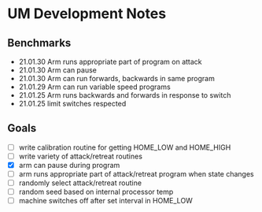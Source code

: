 # UM Development Notes

## Benchmarks
* 21.01.30 Arm runs appropriate part of program on attack
* 21.01.30 Arm can pause
* 21.01.30 Arm can run forwards, backwards in same program
* 21.01.29 Arm can run variable speed programs
* 21.01.25 Arm runs backwards and forwards in response to switch
* 21.01.25 limit switches respected 

## Goals
- [ ] write calibration routine for getting HOME_LOW and HOME_HIGH
- [ ] write variety of attack/retreat routines
- [x] arm can pause during program
- [ ] arm runs appropriate part of attack/retreat program when state changes
- [ ] randomly select attack/retreat routine
- [ ] random seed based on internal processor temp
- [ ] machine switches off after set interval in HOME_LOW
